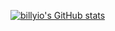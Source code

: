 [![billyio's GitHub stats](https://github-readme-stats.vercel.app/api?username=billyio)](https://github.com/anuraghazra/github-readme-stats)
